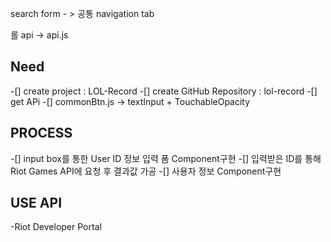 search form - > 공통
navigation tab

롤 api -> api.js

## Need

-[] create project : LOL-Record
-[] create GitHub Repository : lol-record
-[] get APi
-[] commonBtn.js -> textInput + TouchableOpacity

## PROCESS

-[] input box를 통한 User ID 정보 입력 폼 Component구현
-[] 입력받은 ID를 통해 Riot Games API에 요청 후 결과값 가공
-[] 사용자 정보 Component구현

## USE API

-Riot Developer Portal
